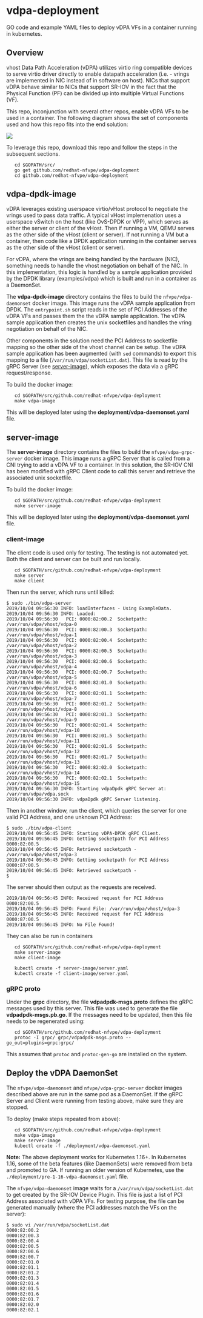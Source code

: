 # vdpa-deployment
GO code and example YAML files to deploy vDPA VFs in a container running in kubernetes.

## Overview
vhost Data Path Acceleration (vDPA) utilizes virtio ring compatible
devices to serve virtio driver directly to enable datapath acceleration
(i.e. - vrings are implemented in NIC instead of in software on host).
NICs that support vDPA behave similar to NICs that support SR-IOV in the
fact that the Physical Function (PF) can be divided up into multiple
Virtual Functions (VF). 

This repo, inconjunction with several other repos, enable vDPA VFs to
be used in a container. The following diagram shows the set of components
used and how this repo fits into the end solution:

![](doc/images/DPDKApp_In_Container_Using_vDPA.png)

To leverage this repo, download this repo and follow the steps in the
subsequent sections.

```
   cd $GOPATH/src/
   go get github.com/redhat-nfvpe/vdpa-deployment
   cd github.com/redhat-nfvpe/vdpa-deployment
```

## vdpa-dpdk-image
vDPA leverages existing userspace virtio/vHost protocol to negotiate
the vrings used to pass data traffic. A typical vHost implemenation
uses a userspace vSwitch on the host (like OvS-DPDK or VPP), which
serves as either the server or client of the vHost. Then if running
a VM, QEMU serves as the other side of the vHost (client or server).
If not running a VM but a container, then code like a DPDK application
running in the container serves as the other side of the vHost
(client or server).

For vDPA, where the vrings are being handled by the hardware (NIC),
something needs to handle the vhost negotiation on behalf of the
NIC. In this implementation, this logic is handled by a sample application
provided by the DPDK library (examples/vdpa) which is built and run
in a container as a DaemonSet.

The **vdpa-dpdk-image** directory contains the files to build the
`nfvpe/vdpa-daemonset` docker image. This image runs the vDPA sample
application from DPDK. The `entrypoint.sh` script reads in the set of
PCI Addresses of the vDPA VFs and passes them the the vDPA sample
application. The vDPA sample application then creates the unix socketfiles
and handles the vring negotiation on behalf of the NIC.

Other components in the solution need the PCI Address to socketfile
mapping so the other side of the vhost channel can be setup. The vDPA
sample application has been augmented (with `sed` commands) to export
this mapping to a file (`/var/run/vdpa/socketList.dat`). This file is
read by the gRPC Server (see [server-image](#server-image)), which
exposes the data via a gRPC request/response.

To build the docker image:

```
   cd $GOPATH/src/github.com/redhat-nfvpe/vdpa-deployment
   make vdpa-image
```

This will be deployed later using the **deployment/vdpa-daemonset.yaml**
file.

## server-image
The **server-image** directory contains the files to build the
`nfvpe/vdpa-grpc-server` docker image. This image runs a gRPC Server
that is called from a CNI trying to add a vDPA VF to a container.
In this solution, the SR-IOV CNI has been modified with gRPC Client
code to call this server and retrieve the associated unix socketfile. 

To build the docker image:

```
   cd $GOPATH/src/github.com/redhat-nfvpe/vdpa-deployment
   make server-image
```

This will be deployed later using the **deployment/vdpa-daemonset.yaml**
file.

### client-image
The client code is used only for testing. The testing is not automated
yet. Both the client and server can be built and run locally.

```
   cd $GOPATH/src/github.com/redhat-nfvpe/vdpa-deployment
   make server
   make client
```

Then run the server, which runs until killed:
```
$ sudo ./bin/vdpa-server 
2019/10/04 09:56:30 INFO: loadInterfaces - Using ExampleData.
2019/10/04 09:56:30 INFO: Loaded:
2019/10/04 09:56:30   PCI: 0000:82:00.2  Socketpath: /var/run/vdpa/vhost/vdpa-0
2019/10/04 09:56:30   PCI: 0000:82:00.3  Socketpath: /var/run/vdpa/vhost/vdpa-1
2019/10/04 09:56:30   PCI: 0000:82:00.4  Socketpath: /var/run/vdpa/vhost/vdpa-2
2019/10/04 09:56:30   PCI: 0000:82:00.5  Socketpath: /var/run/vdpa/vhost/vdpa-3
2019/10/04 09:56:30   PCI: 0000:82:00.6  Socketpath: /var/run/vdpa/vhost/vdpa-4
2019/10/04 09:56:30   PCI: 0000:82:00.7  Socketpath: /var/run/vdpa/vhost/vdpa-5
2019/10/04 09:56:30   PCI: 0000:82:01.0  Socketpath: /var/run/vdpa/vhost/vdpa-6
2019/10/04 09:56:30   PCI: 0000:82:01.1  Socketpath: /var/run/vdpa/vhost/vdpa-7
2019/10/04 09:56:30   PCI: 0000:82:01.2  Socketpath: /var/run/vdpa/vhost/vdpa-8
2019/10/04 09:56:30   PCI: 0000:82:01.3  Socketpath: /var/run/vdpa/vhost/vdpa-9
2019/10/04 09:56:30   PCI: 0000:82:01.4  Socketpath: /var/run/vdpa/vhost/vdpa-10
2019/10/04 09:56:30   PCI: 0000:82:01.5  Socketpath: /var/run/vdpa/vhost/vdpa-11
2019/10/04 09:56:30   PCI: 0000:82:01.6  Socketpath: /var/run/vdpa/vhost/vdpa-12
2019/10/04 09:56:30   PCI: 0000:82:01.7  Socketpath: /var/run/vdpa/vhost/vdpa-13
2019/10/04 09:56:30   PCI: 0000:82:02.0  Socketpath: /var/run/vdpa/vhost/vdpa-14
2019/10/04 09:56:30   PCI: 0000:82:02.1  Socketpath: /var/run/vdpa/vhost/vdpa-15
2019/10/04 09:56:30 INFO: Starting vdpaDpdk gRPC Server at: /var/run/vdpa/vdpa.sock
2019/10/04 09:56:30 INFO: vdpaDpdk gRPC Server listening.
```

Then in another window, run the client, which queries the server for
one valid PCI Address, and one unknown PCI Address:
```
$ sudo ./bin/vdpa-client 
2019/10/04 09:56:45 INFO: Starting vDPA-DPDK gRPC Client.
2019/10/04 09:56:45 INFO: Getting socketpath for PCI Address 0000:82:00.5
2019/10/04 09:56:45 INFO: Retrieved socketpath - /var/run/vdpa/vhost/vdpa-3
2019/10/04 09:56:45 INFO: Getting socketpath for PCI Address 0000:87:00.5
2019/10/04 09:56:45 INFO: Retrieved socketpath - 
$
```

The server should then output as the requests are received.
```
2019/10/04 09:56:45 INFO: Received request for PCI Address 0000:82:00.5
2019/10/04 09:56:45 INFO: Found File: /var/run/vdpa/vhost/vdpa-3
2019/10/04 09:56:45 INFO: Received request for PCI Address 0000:87:00.5
2019/10/04 09:56:45 INFO: No File Found!
```

They can also be run in containers
```
   cd $GOPATH/src/github.com/redhat-nfvpe/vdpa-deployment
   make server-image
   make client-image

   kubectl create -f server-image/server.yaml
   kubectl create -f client-image/server.yaml
```

### gRPC proto
Under the **grpc** directory, the file **vdpadpdk-msgs.proto**
defines the gRPC messages used by this server. This file was used
to generate the file **vdpadpdk-msgs.pb.go**. If the messages need
to be updated, then this file needs to be regenerated using:
```
   cd $GOPATH/src/github.com/redhat-nfvpe/vdpa-deployment
   protoc -I grpc/ grpc/vdpadpdk-msgs.proto --go_out=plugins=grpc:grpc/
```

This assumes that `protoc` and `protoc-gen-go` are installed on the
system.

## Deploy the vDPA DaemonSet
The `nfvpe/vdpa-daemonset` and `nfvpe/vdpa-grpc-server` docker images
described above are run in the same pod as a DaemonSet. If the gRPC
Server and Client were running from testing above, make sure they
are stopped.

To deploy (make steps repeated from above):
```
   cd $GOPATH/src/github.com/redhat-nfvpe/vdpa-deployment
   make vdpa-image
   make server-image
   kubectl create -f ./deployment/vdpa-daemonset.yaml
```

**Note:** The above deployment works for Kubernetes 1.16+.
In Kubernetes 1.16, some of the beta features (like DaemonSets)
were removed from beta and promoted to GA. If running an older
version of Kubernetes, use the
`./deployment/pre-1-16-vdpa-daemonset.yaml` file.

The `nfvpe/vdpa-daemonset` image waits for a
`/var/run/vdpa/socketList.dat` to get created by the SR-IOV
Device Plugin. This file is just a list of PCI Address associated
with vDPA VFs. For testing purpose, the file can be generated
manually (where the PCI addresses match the VFs on the server):
```
$ sudo vi /var/run/vdpa/socketList.dat
0000:82:00.2
0000:82:00.3
0000:82:00.4
0000:82:00.5
0000:82:00.6
0000:82:00.7
0000:82:01.0
0000:82:01.1
0000:82:01.2
0000:82:01.3
0000:82:01.4
0000:82:01.5
0000:82:01.6
0000:82:01.7
0000:82:02.0
0000:82:02.1
```
